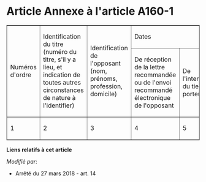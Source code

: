 # Article Annexe à l'article A160-1

<table border="1" align="center" cellspacing="0" cellpadding="0">
  <tbody>
    <tr>
      <td rowspan="2">

Numéros d'ordre

</td>
      <td rowspan="2">

Identification du titre (numéro du titre, s'il y a lieu, et indication de toutes autres circonstances de nature à
l'identifier)

</td>
      <td rowspan="2">

Identification de l'opposant (nom, prénoms, profession, domicile)

</td>
      <td colspan="5">

Dates

</td>
    </tr>
    <tr>
      <td>

De réception de la lettre recommandée ou de l'envoi recommandé électronique de l'opposant

</td>
      <td>

De l'intervention du tiers porteur

</td>
      <td>

De l'avis donné à l'opposant et au souscripteur originaire

</td>
      <td>

De la mainlevée de l'opposition

</td>
      <td>

De la délivrance du duplicata

</td>
    </tr>
    <tr>
      <td>

1

</td>
      <td>

2

</td>
      <td>

3

</td>
      <td>

4

</td>
      <td>

5

</td>
      <td>

6

</td>
      <td>

7

</td>
      <td>

8

</td>
    </tr>
  </tbody>
</table>

**Liens relatifs à cet article**

_Modifié par_:

  - Arrêté du 27 mars 2018 - art. 14
